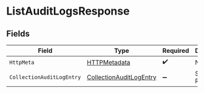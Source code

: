 # ListAuditLogsResponse


## Fields

| Field                                                                         | Type                                                                          | Required                                                                      | Description                                                                   |
| ----------------------------------------------------------------------------- | ----------------------------------------------------------------------------- | ----------------------------------------------------------------------------- | ----------------------------------------------------------------------------- |
| `HttpMeta`                                                                    | [HTTPMetadata](../../Models/Components/HTTPMetadata.md)                       | :heavy_check_mark:                                                            | N/A                                                                           |
| `CollectionAuditLogEntry`                                                     | [CollectionAuditLogEntry](../../Models/Components/CollectionAuditLogEntry.md) | :heavy_minus_sign:                                                            | Successful Response                                                           |